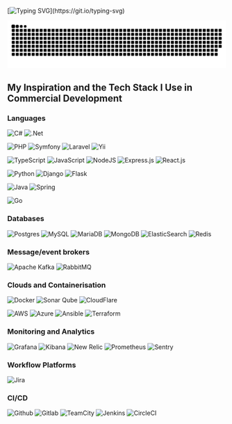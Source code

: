 [![Typing SVG](https://readme-typing-svg.demolab.com?font=Roboto&size=30&duration=4000&pause=1000&color=CB24F7&width=750&height=75&lines=Hey+there!;I+just+wanted+to+take+a+moment+to+brighten+your+day+;And+wish+you+a+wonderful+one!)](https://git.io/typing-svg)

<picture>
  <source media="(prefers-color-scheme: dark)" srcset="https://raw.githubusercontent.com/jaddek/jaddek/output/github-contribution-grid-snake-dark.svg">
  <source media="(prefers-color-scheme: light)" srcset="https://raw.githubusercontent.com/jaddek/jaddek/output/github-contribution-grid-snake.svg">
  <img alt="Anton's github activity graph" src="https://raw.githubusercontent.com/platane/platane/output/github-contribution-grid-snake.svg">
</picture>


## My Inspiration and the Tech Stack I Use in Commercial Development

### Languages
![C#](https://img.shields.io/badge/c%23-%23239120.svg?style=for-the-badge&logo=csharp&logoColor=white)
![.Net](https://img.shields.io/badge/.NET-5C2D91?style=for-the-badge&logo=.net&logoColor=white)


![PHP](https://img.shields.io/badge/php-%23777BB4.svg?style=for-the-badge&logo=php&logoColor=white)
![Symfony](https://img.shields.io/badge/symfony-%23000000.svg?style=for-the-badge&logo=symfony&logoColor=white)
![Laravel](https://img.shields.io/badge/laravel-%23FF2D20.svg?style=for-the-badge&logo=laravel&logoColor=white)
![Yii](https://img.shields.io/badge/Yii%20Framework-f3ffbd?style=for-the-badge&logo=yii&logoColor=40B3D8)



![TypeScript](https://img.shields.io/badge/typescript-%23007ACC.svg?style=for-the-badge&logo=typescript&logoColor=white)
![JavaScript](https://img.shields.io/badge/javascript-%23323330.svg?style=for-the-badge&logo=javascript&logoColor=%23F7DF1E)
![NodeJS](https://img.shields.io/badge/node.js-6DA55F?style=for-the-badge&logo=node.js&logoColor=white)
![Express.js](https://img.shields.io/badge/express.js-%23404d59.svg?style=for-the-badge&logo=express&logoColor=%2361DAFB)
![React.js](https://img.shields.io/badge/React-20232A?style=for-the-badge&logo=react&logoColor=61DAFB)

![Python](https://img.shields.io/badge/python-3670A0?style=for-the-badge&logo=python&logoColor=ffdd54)
![Django](https://img.shields.io/badge/django-%23092E20.svg?style=for-the-badge&logo=django&logoColor=white)
![Flask](https://img.shields.io/badge/flask-%23000.svg?style=for-the-badge&logo=flask&logoColor=white)


![Java](https://img.shields.io/badge/java-%23ED8B00.svg?style=for-the-badge&logo=openjdk&logoColor=white)
![Spring](https://img.shields.io/badge/spring-%236DB33F.svg?style=for-the-badge&logo=spring&logoColor=white)

![Go](https://img.shields.io/badge/go-%2300ADD8.svg?style=for-the-badge&logo=go&logoColor=white)

### Databases
![Postgres](https://img.shields.io/badge/postgres-%23316192.svg?style=for-the-badge&logo=postgresql&logoColor=white)
![MySQL](https://img.shields.io/badge/mysql-4479A1.svg?style=for-the-badge&logo=mysql&logoColor=white)
![MariaDB](https://img.shields.io/badge/MariaDB-003545?style=for-the-badge&logo=mariadb&logoColor=white)
![MongoDB](https://img.shields.io/badge/MongoDB-%234ea94b.svg?style=for-the-badge&logo=mongodb&logoColor=white)
![ElasticSearch](https://img.shields.io/badge/-ElasticSearch-005571?style=for-the-badge&logo=elasticsearch)
![Redis](https://img.shields.io/badge/redis-%23DD0031.svg?style=for-the-badge&logo=redis&logoColor=white)

### Message/event brokers
![Apache Kafka](https://img.shields.io/badge/Apache%20Kafka-000?style=for-the-badge&logo=apachekafka)
![RabbitMQ](https://img.shields.io/badge/Rabbitmq-FF6600?style=for-the-badge&logo=rabbitmq&logoColor=white)

### Clouds and Containerisation
![Docker](https://img.shields.io/badge/Docker-2CA5E0?style=for-the-badge&logo=docker&logoColor=white)
![Sonar Qube](https://img.shields.io/badge/Sonar%20cloud-F3702A?style=for-the-badge&logo=sonarcloud&logoColor=white)
![CloudFlare](https://img.shields.io/badge/Cloudflare-F38020?style=for-the-badge&logo=Cloudflare&logoColor=white)


![AWS](https://img.shields.io/badge/Amazon_AWS-FF9900?style=for-the-badge&logo=amazonaws&logoColor=white)
![Azure](https://img.shields.io/badge/microsoft%20azure-0089D6?style=for-the-badge&logo=microsoft-azure&logoColor=white)
![Ansible](https://img.shields.io/badge/Ansible-000000?style=for-the-badge&logo=ansible&logoColor=white)
![Terraform](https://img.shields.io/badge/Terraform-7B42BC?style=for-the-badge&logo=terraform&logoColor=white)

### Monitoring and Analytics

![Grafana](https://img.shields.io/badge/Grafana-F2F4F9?style=for-the-badge&logo=grafana&logoColor=orange&labelColor=F2F4F9)
![Kibana](https://img.shields.io/badge/Kibana-005571?style=for-the-badge&logo=Kibana&logoColor=white)
![New Relic](https://img.shields.io/badge/New_Relic-1CE783?style=for-the-badge&logo=newrelic&logoColor=white)
![Prometheus](https://img.shields.io/badge/Prometheus-000000?style=for-the-badge&logo=prometheus&labelColor=000000)
![Sentry](https://img.shields.io/badge/Sentry-black?style=for-the-badge&logo=Sentry&logoColor=#362D59)

### Workflow Platforms

![Jira](https://img.shields.io/badge/Jira-0052CC?style=for-the-badge&logo=Jira&logoColor=white)

### CI/CD
![Github](https://img.shields.io/badge/GitHub-100000?style=for-the-badge&logo=github&logoColor=white)
![Gitlab](https://img.shields.io/badge/GitLab-330F63?style=for-the-badge&logo=gitlab&logoColor=white)
![TeamCity](https://img.shields.io/badge/TeamCity-000000?style=for-the-badge&logo=TeamCity&logoColor=white)
![Jenkins](https://img.shields.io/badge/Jenkins-D24939?style=for-the-badge&logo=Jenkins&logoColor=white)
![CircleCI](https://img.shields.io/badge/circleci-343434?style=for-the-badge&logo=circleci&logoColor=white)
